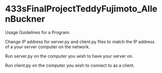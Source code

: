 # 433sFinalProjectTeddyFujimoto_AllenBuckner

Usage Guidelines for a Program:

Change IP address for server.py and client.py files to match the IP address of a your server computer on the network.

Run server.py on the computer you wish to have your server on.

Run client.py on the computer you wish to connect to as a client.
